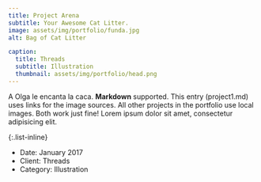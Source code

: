 ```yaml
---
title: Project Arena
subtitle: Your Awesome Cat Litter.
image: assets/img/portfolio/funda.jpg
alt: Bag of Cat Litter

caption:
  title: Threads
  subtitle: Illustration
  thumbnail: assets/img/portfolio/head.png
---
```


A Olga le encanta la caca. **Markdown** supported. This entry (project1.md) uses links for the image sources. All other projects in the portfolio use local images. Both work just fine! Lorem ipsum dolor sit amet, consectetur adipisicing elit.

{:.list-inline}

- Date: January 2017
- Client: Threads
- Category: Illustration
